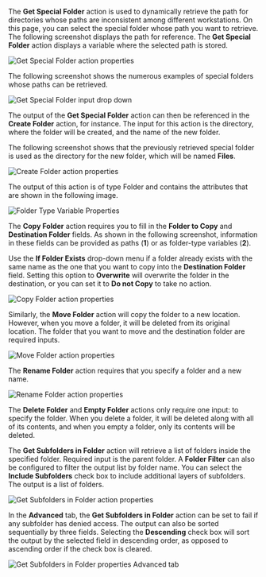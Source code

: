 The **Get Special Folder** action is used to dynamically retrieve the path for directories whose paths are inconsistent among different workstations. On this page, you can select the special folder whose path you want to retrieve. The following screenshot displays the path for reference. The **Get Special Folder** action displays a variable where the selected path is stored.

![Get Special Folder action properties](..\media\get-special-folder-action-properties.png)
 
The following screenshot shows the numerous examples of special folders whose paths can be retrieved.

![Get Special Folder input drop down](..\media\get-special-folder-action-properties-continued.png)
 
The output of the **Get Special Folder** action can then be referenced in the **Create Folder** action, for instance. The input for this action is the directory, where the folder will be created, and the name of the new folder. 

The following screenshot shows that the previously retrieved special folder is used as the directory for the new folder, which will be named **Files**.

![Create Folder action properties](..\media\create-folder-action-properties.png)
 
The output of this action is of type Folder and contains the attributes that are shown in the following image.

![Folder Type Variable Properties](..\media\folder-type-variable-properties.png)
 
The **Copy Folder** action requires you to fill in the **Folder to Copy** and **Destination Folder** fields. As shown in the following screenshot, information in these fields can be provided as paths (**1**) or as folder-type variables (**2**). 

Use the **If Folder Exists** drop-down menu if a folder already exists with the same name as the one that you want to copy into the **Destination Folder** field. Setting this option to **Overwrite** will overwrite the folder in the destination, or you can set it to **Do not Copy** to take no action.

![Copy Folder action properties](..\media\copy-folder-action-properties.png)
 
Similarly, the **Move Folder** action will copy the folder to a new location. However, when you move a folder, it will be deleted from its original location. The folder that you want to move and the destination folder are required inputs.

![Move Folder action properties](..\media\move-folder-action-properties.png)
 
 
The **Rename Folder** action requires that you specify a folder and a new name.

![Rename Folder action properties](..\media\rename-folder-action-properties.png)
 
The **Delete Folder** and **Empty Folder** actions only require one input: to specify the folder. When you delete a folder, it will be deleted along with all of its contents, and when you empty a folder, only its contents will be deleted.

The **Get Subfolders in Folder** action will retrieve a list of folders inside the specified folder. Required input is the parent folder. A **Folder Filter** can also be configured to filter the output list by folder name. You can select the **Include Subfolders** check box to include additional layers of subfolders. The output is a list of folders.

![Get Subfolders in Folder action properties](..\media\get-subfolders-in-folder-action-properties.png)
 
In the **Advanced** tab, the **Get Subfolders in Folder** action can be set to fail if any subfolder has denied access. The output can also be sorted sequentially by three fields. Selecting the **Descending** check box will sort the output by the selected field in descending order, as opposed to ascending order if the check box is cleared.

![Get Subfolders in Folder properties Advanced tab](..\media\get-subfolders-in-folder-properties-advanced-tab.png)
 
